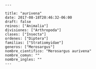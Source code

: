 
      ---

      title: "aurivena"
      date: 2017-08-18T20:46:32-06:00
      draft: false
      reinos: ["Animalia"]
      divisiones: ["Arthropoda"]
      clases: ["Insecta"]
      ordenes: ["Diptera"]
      familias: ["Stratiomyidae"]
      generos: ["Merosargus"]
      nombre_cientifico: "Merosargus aurivena"
      nombre_comun: ""
      nombre_ingles: ""
      ---

      
